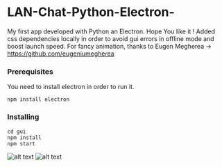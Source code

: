 # LAN-Chat-Python-Electron-
My first app developed with Python an Electron. Hope You like it !
Added css dependencies locally in order to avoid gui errors in offline mode and boost launch speed.
For fancy animation, thanks to Eugen Megherea -> https://github.com/eugeniumegherea

### Prerequisites

You need to install electron in order to run it.

```
npm install electron
```

### Installing

```
cd gui
npm install
npm start
```


![alt text](https://i.imgur.com/y0HTzgS.png)
![alt text](https://i.imgur.com/5pNaRcy.png)
